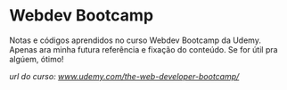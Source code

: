 # Webdev Bootcamp
Notas e códigos aprendidos no curso Webdev Bootcamp da Udemy.<br>
Apenas ara minha futura referência e fixação do conteúdo. Se for útil pra algúem, ótimo!

*url do curso: www.udemy.com/the-web-developer-bootcamp/*
